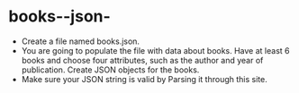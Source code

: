 # books--json-

- Create a file named books.json.
- You are going to populate the file with data about books. Have at least 6 books and choose four attributes, such as the author and year of publication. Create JSON objects for the books.
- Make sure your JSON string is valid by Parsing it through this site.

